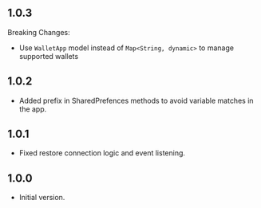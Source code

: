 ## 1.0.3

Breaking Changes:

- Use `WalletApp` model instead of `Map<String, dynamic>` to manage supported wallets

## 1.0.2

- Added prefix in SharedPrefences methods to avoid variable matches in the app.

## 1.0.1

- Fixed restore connection logic and event listening.


## 1.0.0

- Initial version.
